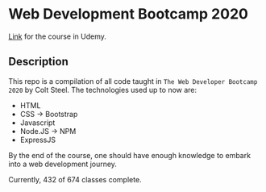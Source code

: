 # Web Development Bootcamp 2020

[Link](https://www.udemy.com/course/the-web-developer-bootcamp) for the course in Udemy.

## Description

This repo is a compilation of all code taught in `The Web Developer Bootcamp 2020` by Colt Steel.
The technologies used up to now are:

- HTML
- CSS -> Bootstrap
- Javascript
- Node.JS -> NPM
- ExpressJS

By the end of the course, one should have enough knowledge to embark into a web development journey.

Currently, 432 of 674 classes complete.

<!-- Repo for the bootcamp WDB 2020 by Colt Steel. -->

